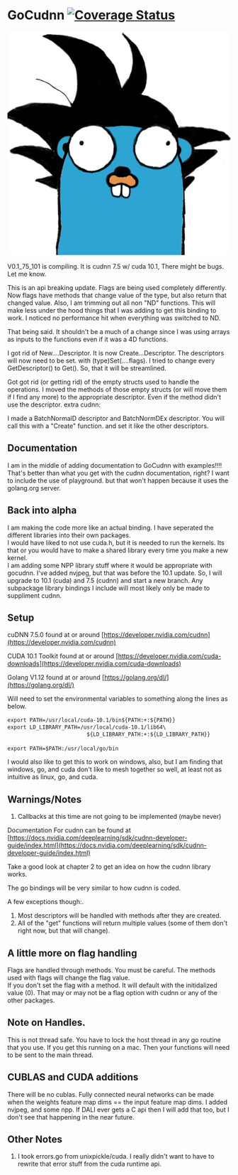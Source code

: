 # GoCudnn [![Coverage Status](https://coveralls.io/repos/github/dereklstinson/GoCudnn/badge.svg?branch=master)](https://coveralls.io/github/dereklstinson/GoCudnn?branch=master)
<p><img alt="Gopher" title="GoCu" src="GoCu.png" /></p>


V0.1_75_101 is compiling.  It is cudnn 7.5 w/ cuda 10.1, There might be bugs. Let me know.  

This is an api breaking update.  Flags are being used completely differently.  Now flags have methods that change value of the type, but also return that changed value.  Also, I am trimming out all non "ND" functions.
This will make less under the hood things that I was adding to get this binding to work. I noticed no performance hit when everything was switched to ND.

That being said. It shouldn't be a much of a change since I was using arrays as inputs to the functions even if it was a 4D functions. 

I got rid of New....Descriptor.  It is now Create...Descriptor.  The descriptors will now need to be set. with (type)Set(....flags). I tried to change every GetDescriptor() to Get(). So, that it will be streamlined.

Got got rid (or getting rid) of the empty structs used to handle the operations.  I moved the methods of those empty structs (or will move them if I find any more) to the appropriate descriptor. Even if the method didn't use the descriptor.
extra cudnn:

I made a BatchNormalD descriptor and BatchNormDEx descriptor.  You will call this with a "Create" function. and set it like the other descriptors.  

## Documentation

I am in the middle of adding documentation to GoCudnn with examples!!!! That's better than what you get with the cudnn documentation, right?  I want to include the use of playground.
but that won't happen because it uses the golang.org server.

## Back into alpha

I am making the code more like an actual binding. I have seperated the different libraries into their own packages.  
I would have liked to not use cuda.h, but it is needed to run the kernels.  Its that or you would have to make a shared library every time you make a new kernel.  
I am adding some NPP library stuff where it would be appropriate with gocudnn.
I've added nvjpeg, but that was before the 10.1 update.  So, I will upgrade to 10.1 (cuda) and 7.5 (cudnn) and start a new branch.
Any subpackage library bindings I include will most likely only be made to suppliment cudnn.

## Setup

cuDNN 7.5.0 found at or around [https://developer.nvidia.com/cudnn](https://developer.nvidia.com/cudnn)

CUDA 10.1 Toolkit found at or around [https://developer.nvidia.com/cuda-downloads](https://developer.nvidia.com/cuda-downloads)

Golang V1.12 found at or around [https://golang.org/dl/](https://golang.org/dl/)


Will need to set the environmental variables to something along the lines as below.

```text
export PATH=/usr/local/cuda-10.1/bin${PATH:+:${PATH}}
export LD_LIBRARY_PATH=/usr/local/cuda-10.1/lib64\
                         ${LD_LIBRARY_PATH:+:${LD_LIBRARY_PATH}}

export PATH=$PATH:/usr/local/go/bin

```

I would also like to get this to work on windows, also, but I am finding that windows, go, and cuda don't like to mesh together so well, at least not as intuitive as linux, go, and cuda.

## Warnings/Notes

1. Callbacks at this time are not going to be implemented \(maybe never\)


Documentation For cudnn can be found at [https://docs.nvidia.com/deeplearning/sdk/cudnn-developer-guide/index.html](https://docs.nvidia.com/deeplearning/sdk/cudnn-developer-guide/index.html)

Take a good look at chapter 2 to get an idea on how the cudnn library works.

The go bindings will be very similar to how cudnn is coded.

A few exceptions though:.  
1. Most descriptors will be handled with methods after they are created.
2. All of the "get" functions will return multiple values \(some of them don't right now, but that will change\).

## A little more on flag handling

Flags are handled through methods.  You must be careful. The methods used with flags will change the flag value.  
If you don't set the flag with a method. It will default with the initidalized value (0). That may or may not be a flag option with cudnn or any of the other packages.


## Note on Handles.

This is not thread safe.  You have to lock the host thread in any go routine that you use.  If you get this running on a mac. Then your functions will need to be sent to the main thread.  

## CUBLAS and CUDA additions

There will be no cublas. Fully connected neural networks can be made when the weights feature map dims == the input feature map dims.
I added nvjpeg, and some npp.  If DALI ever gets a C api then I will add that too, but I don't see that happening in the near future.


## Other Notes

1. I took errors.go from unixpickle/cuda.  I really didn't want to have to rewrite that error stuff from the cuda runtime api. 

